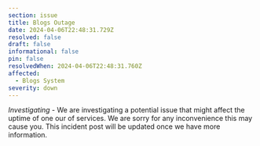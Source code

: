 ```yaml
---
section: issue
title: Blogs Outage
date: 2024-04-06T22:48:31.729Z
resolved: false
draft: false
informational: false
pin: false
resolvedWhen: 2024-04-06T22:48:31.760Z
affected:
  - Blogs System
severity: down
---
```

*Investigating* - We are investigating a potential issue that might affect the uptime of one our of services. We are sorry for any inconvenience this may cause you. This incident post will be updated once we have more information.